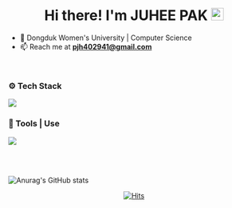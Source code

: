
<h1 align="center">Hi there! I'm JUHEE PAK <img src="https://media.giphy.com/media/hvRJCLFzcasrR4ia7z/giphy.gif" width="25px"> </h1>

- 🏫 Dongduk Women's University | Computer Science
- 📫 Reach me at **pjh402941@gmail.com**

<br/>

### ⚙️ Tech Stack 
 <img src="https://skillicons.dev/icons?i=java,c,html,css,js,react" />

### 🔧 Tools | Use
 <img src="https://skillicons.dev/icons?i=git,github,bash,vscode,visualstudio,figma,eclipse,notion" />

<br/><br/>

![Anurag's GitHub stats](https://github-readme-stats.vercel.app/api?username=qkrwngml&show_icons=true&theme=buefy)
 <div align=center>

  [![Hits](https://hits.seeyoufarm.com/api/count/incr/badge.svg?url=https%3A%2F%2Fgithub.com%2Fzzsza)](https://hits.seeyoufarm.com) 

  </div>
